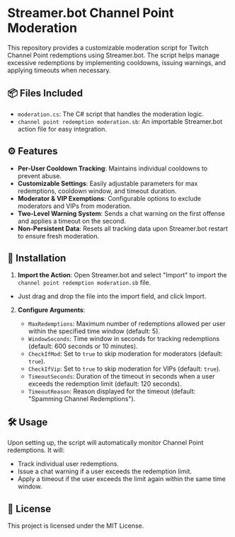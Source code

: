# Streamer.bot Channel Point Moderation

This repository provides a customizable moderation script for Twitch Channel Point redemptions using Streamer.bot. The script helps manage excessive redemptions by implementing cooldowns, issuing warnings, and applying timeouts when necessary.

## 📦 Files Included

* `moderation.cs`: The C# script that handles the moderation logic.
* `channel point redemption moderation.sb`: An importable Streamer.bot action file for easy integration.

## ⚙️ Features

* **Per-User Cooldown Tracking**: Maintains individual cooldowns to prevent abuse.
* **Customizable Settings**: Easily adjustable parameters for max redemptions, cooldown window, and timeout duration.
* **Moderator & VIP Exemptions**: Configurable options to exclude moderators and VIPs from moderation.
* **Two-Level Warning System**: Sends a chat warning on the first offense and applies a timeout on the second.
* **Non-Persistent Data**: Resets all tracking data upon Streamer.bot restart to ensure fresh moderation.

## 🔧 Installation

1. **Import the Action**: Open Streamer.bot and select "Import" to import the `channel point redemption moderation.sb` file.

* Just drag and drop the file into the import field, and click Import.

2. **Configure Arguments**:

   * `MaxRedemptions`: Maximum number of redemptions allowed per user within the specified time window (default: 5).
   * `WindowSeconds`: Time window in seconds for tracking redemptions (default: 600 seconds or 10 minutes).
   * `CheckIfMod`: Set to `true` to skip moderation for moderators (default: `true`).
   * `CheckIfVip`: Set to `true` to skip moderation for VIPs (default: `true`).
   * `TimeoutSeconds`: Duration of the timeout in seconds when a user exceeds the redemption limit (default: 120 seconds).
   * `TimeoutReason`: Reason displayed for the timeout (default: "Spamming Channel Redemptions").

## 🛠️ Usage

Upon setting up, the script will automatically monitor Channel Point redemptions. It will:

* Track individual user redemptions.
* Issue a chat warning if a user exceeds the redemption limit.
* Apply a timeout if the user exceeds the limit again within the same time window.

## 📄 License

This project is licensed under the MIT License.
